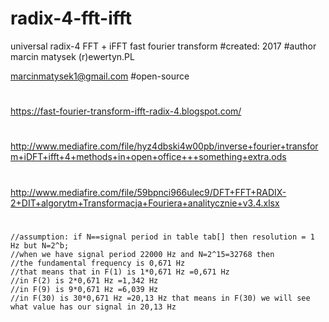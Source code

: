 # radix-4-fft-ifft
universal radix-4 FFT + iFFT fast fourier transform
#created: 2017 #author marcin matysek (r)ewertyn.PL 

marcinmatysek1@gmail.com
#open-source       
#
https://fast-fourier-transform-ifft-radix-4.blogspot.com/
#
http://www.mediafire.com/file/hyz4dbski4w00pb/inverse+fourier+transform+iDFT+ifft+4+methods+in+open+office+++something+extra.ods
#
http://www.mediafire.com/file/59bpnci966ulec9/DFT+FFT+RADIX-2+DIT+algorytm+Transformacja+Fouriera+analitycznie+v3.4.xlsx 
#
    //assumption: if N==signal period in table tab[] then resolution = 1 Hz but N=2^b;
    //when we have signal period 22000 Hz and N=2^15=32768 then
    //the fundamental frequency is 0,671 Hz
    //that means that in F(1) is 1*0,671 Hz =0,671 Hz
    //in F(2) is 2*0,671 Hz =1,342 Hz
    //in F(9) is 9*0,671 Hz =6,039 Hz
    //in F(30) is 30*0,671 Hz =20,13 Hz that means in F(30) we will see what value has our signal in 20,13 Hz
